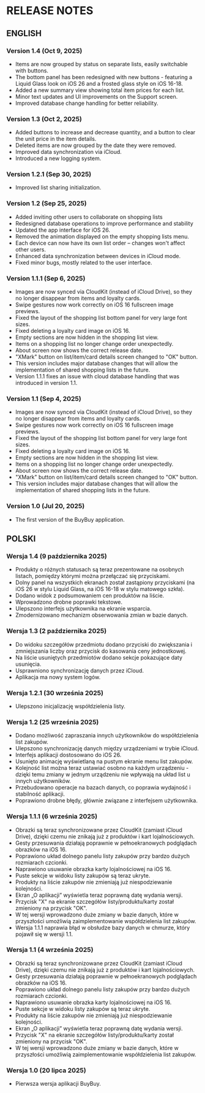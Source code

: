 # RELEASE NOTES

## ENGLISH

### Version 1.4 (Oct 9, 2025)

* Items are now grouped by status on separate lists, easily switchable with buttons.
* The bottom panel has been redesigned with new buttons - featuring a Liquid Glass look on iOS 26 and a frosted glass style on iOS 16-18.
* Added a new summary view showing total item prices for each list.
* Minor text updates and UI improvements on the Support screen.
* Improved database change handling for better reliability.

### Version 1.3 (Oct 2, 2025)

* Added buttons to increase and decrease quantity, and a button to clear the unit price in the item details.
* Deleted items are now grouped by the date they were removed.
* Improved data synchronization via iCloud.
* Introduced a new logging system.

### Version 1.2.1 (Sep 30, 2025)

* Improved list sharing initialization.

### Version 1.2 (Sep 25, 2025)

* Added inviting other users to collaborate on shopping lists
* Redesigned database operations to improve performance and stability
* Updated the app interface for iOS 26.
* Removed the animation displayed on the empty shopping lists menu.
* Each device can now have its own list order – changes won't affect other users.
* Enhanced data synchronization between devices in iCloud mode.
* Fixed minor bugs, mostly related to the user interface.

### Version 1.1.1 (Sep 6, 2025)

* Images are now synced via CloudKit (instead of iCloud Drive), so they no longer disappear from items and loyalty cards.
* Swipe gestures now work correctly on iOS 16 fullscreen image previews.
* Fixed the layout of the shopping list bottom panel for very large font sizes.
* Fixed deleting a loyalty card image on iOS 16.
* Empty sections are now hidden in the shopping list view.
* Items on a shopping list no longer change order unexpectedly.
* About screen now shows the correct release date.
* "XMark" button on list/item/card details screen changed to "OK" button.
* This version includes major database changes that will allow the implementation of shared shopping lists in the future.
* Version 1.1.1 fixes an issue with cloud database handling that was introduced in version 1.1.

### Version 1.1 (Sep 4, 2025)

* Images are now synced via CloudKit (instead of iCloud Drive), so they no longer disappear from items and loyalty cards.
* Swipe gestures now work correctly on iOS 16 fullscreen image previews.
* Fixed the layout of the shopping list bottom panel for very large font sizes.
* Fixed deleting a loyalty card image on iOS 16.
* Empty sections are now hidden in the shopping list view.
* Items on a shopping list no longer change order unexpectedly.
* About screen now shows the correct release date.
* "XMark" button on list/item/card details screen changed to "OK" button.
* This version includes major database changes that will allow the implementation of shared shopping lists in the future.

### Version 1.0 (Jul 20, 2025)

* The first version of the BuyBuy application.

## POLSKI

### Wersja 1.4 (9 października 2025)

* Produkty o różnych statusach są teraz prezentowane na osobnych listach, pomiędzy którymi można przełączać się przyciskami.
* Dolny panel na wszystkich ekranach został zastąpiony przyciskami (na iOS 26 w stylu Liquid Glass, na iOS 16-18 w stylu matowego szkła).
* Dodano widok z podsumowaniem cen produktów na liście.
* Wprowadzono drobne poprawki tekstowe.
* Ulepszono interfejs użytkownika na ekranie wsparcia.
* Zmodernizowano mechanizm obserwowania zmian w bazie danych.

### Wersja 1.3 (2 października 2025)

* Do widoku szczegółów przedmiotu dodano przyciski do zwiększania i zmniejszania liczby oraz przycisk do kasowania ceny jednostkowej.
* Na liście usuniętych przedmiotów dodano sekcje pokazujące daty usunięcia.
* Usprawniono synchronizację danych przez iCloud.
* Aplikacja ma nowy system logów.

### Wersja 1.2.1 (30 września 2025)

* Ulepszono inicjalizację współdzielenia listy.

### Wersja 1.2 (25 września 2025)

* Dodano możliwość zapraszania innych użytkowników do współdzielenia list zakupów.
* Ulepszono synchronizację danych między urządzeniami w trybie iCloud.
* Interfejs aplikacji dostosowano do iOS 26.
* Usunięto animację wyświetlaną na pustym ekranie menu list zakupów.
* Kolejność list można teraz ustawiać osobno na każdym urządzeniu - dzięki temu zmiany w jednym urządzeniu nie wpływają na układ list u innych użytkowników.
* Przebudowano operacje na bazach danych, co poprawia wydajność i stabilność aplikacji.
* Poprawiono drobne błędy, głównie związane z interfejsem użytkownika.

### Wersja 1.1.1 (6 września 2025)

* Obrazki są teraz synchronizowane przez CloudKit (zamiast iCloud Drive), dzięki czemu nie znikają już z produktów i kart lojalnościowych.
* Gesty przesuwania działają poprawnie w pełnoekranowych podglądach obrazków na iOS 16.
* Poprawiono układ dolnego panelu listy zakupów przy bardzo dużych rozmiarach czcionki.
* Naprawiono usuwanie obrazka karty lojalnościowej na iOS 16.
* Puste sekcje w widoku listy zakupów są teraz ukryte.
* Produkty na liście zakupów nie zmieniają już niespodziewanie kolejności.
* Ekran „O aplikacji” wyświetla teraz poprawną datę wydania wersji.
* Przycisk "X" na ekranie szczegółów listy/produktu/karty został zmieniony na przycisk "OK".
* W tej wersji wprowadzono duże zmiany w bazie danych, które w przyszłości umożliwią zaimplementowanie współdzielenia list zakupów.
* Wersja 1.1.1 naprawia błąd w obsłudze bazy danych w chmurze, który pojawił się w wersji 1.1.

### Wersja 1.1 (4 września 2025)

* Obrazki są teraz synchronizowane przez CloudKit (zamiast iCloud Drive), dzięki czemu nie znikają już z produktów i kart lojalnościowych.
* Gesty przesuwania działają poprawnie w pełnoekranowych podglądach obrazków na iOS 16.
* Poprawiono układ dolnego panelu listy zakupów przy bardzo dużych rozmiarach czcionki.
* Naprawiono usuwanie obrazka karty lojalnościowej na iOS 16.
* Puste sekcje w widoku listy zakupów są teraz ukryte.
* Produkty na liście zakupów nie zmieniają już niespodziewanie kolejności.
* Ekran „O aplikacji” wyświetla teraz poprawną datę wydania wersji.
* Przycisk "X" na ekranie szczegółów listy/produktu/karty został zmieniony na przycisk "OK".
* W tej wersji wprowadzono duże zmiany w bazie danych, które w przyszłości umożliwią zaimplementowanie współdzielenia list zakupów.

### Wersja 1.0 (20 lipca 2025)

* Pierwsza wersja aplikacji BuyBuy.
